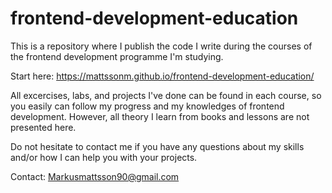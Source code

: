 # frontend-development-education
This is a repository where I publish the code I write during the courses of the frontend development programme I'm studying. 

Start here: https://mattssonm.github.io/frontend-development-education/

All excercises, labs, and projects I've done can be found in each course, so you easily can follow my progress and my knowledges of frontend development. However, all theory I learn from books and lessons are not presented here.

Do not hesitate to contact me if you have any questions about my skills and/or how I can help you with your projects. 

Contact: Markusmattsson90@gmail.com
